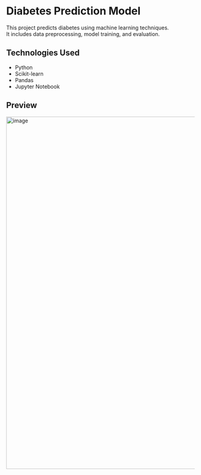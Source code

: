 # Diabetes Prediction Model

This project predicts diabetes using machine learning techniques.  
It includes data preprocessing, model training, and evaluation.

## Technologies Used
- Python
- Scikit-learn
- Pandas
- Jupyter Notebook

## Preview  
<img width="1900" height="940" alt="image" src="https://github.com/user-attachments/assets/109e2d96-4a4c-4b57-ac0c-0333515d2387" />
